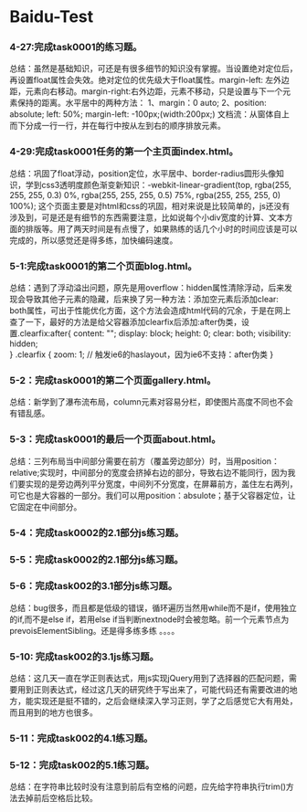 ﻿# Baidu-Test

### 4-27:完成task0001的练习题。
总结：虽然是基础知识，可还是有很多细节的知识没有掌握。当设置绝对定位后，再设置float属性会失效。绝对定位的优先级大于float属性。margin-left: 左外边距，元素向右移动。margin-right:右外边距，元素不移动，只是设置与下一个元素保持的距离。水平居中的两种方法：
1、margin：0 auto;
2、position: absolute;
     left: 50%;
     margin-left: -100px;(width:200px;)
文档流：从窗体自上而下分成一行一行，并在每行中按从左到右的顺序排放元素。

### 4-29:完成task0001任务的第一个主页面index.html。
总结：巩固了float浮动，position定位，水平居中、border-radius圆形头像知识，学到css3透明度颜色渐变新知识：-webkit-linear-gradient(top, rgba(255, 255, 255, 0.3) 0%, rgba(255, 255, 255, 0.5) 75%, rgba(255, 255, 255, 0) 100%); 这个页面主要是对html和css的巩固，相对来说是比较简单的，js还没有涉及到，可是还是有细节的东西需要注意，比如说每个小div宽度的计算、文本方面的排版等。用了两天时间是有点慢了，如果熟练的话几个小时的时间应该是可以完成的，所以感觉还是得多练，加快编码速度。


### 5-1:完成task0001的第二个页面blog.html。
总结：遇到了浮动溢出问题，原先是用overflow：hidden属性清除浮动，后来发现会导致其他子元素的隐藏，后来换了另一种方法：添加空元素后添加clear: both属性，可出于性能优化方面，这个方法会造成html代码的冗余，于是在网上查了一下，最好的方法是给父容器添加clearfix后添加:after伪类，设置.clearfix:after{
  content: ""; 
  display: block; 
  height: 0; 
  clear: both; 
  visibility: hidden;  
}
.clearfix {
zoom: 1; // 触发ie6的haslayout，因为ie6不支持：after伪类
}

### 5-2：完成task0001的第二个页面gallery.html。
总结：新学到了瀑布流布局，column元素对容易分栏，即使图片高度不同也不会有错乱感。

### 5-3：完成task0001的最后一个页面about.html。
总结：三列布局当中间部分需要在前方（覆盖旁边部分）时，当用position：relative;实现时，中间部分的宽度会挤掉右边的部分，导致右边不能同行，因为我们要实现的是旁边两列平分宽度，中间列不分宽度，在屏幕前方，盖住左右两列，可它也是大容器的一部分。我们可以用position：absulote；基于父容器定位，让它固定在中间部分。

### 5-4：完成task0002的2.1部分js练习题。
### 5-5：完成task0002的2.1部分js练习题。

### 5-6：完成task002的3.1部分js练习题。
总结：bug很多，而且都是低级的错误，循环遍历当然用while而不是if，使用独立的if,而不是else if，若用else if当判断nextnode时会被忽略。前一个元素节点为prevoisElementSibling。还是得多练多练 。。。。

### 5-10: 完成task002的3.1js练习题。
总结：这几天一直在学正则表达式，用js实现jQuery用到了选择器的匹配问题，需要用到正则表达式，经过这几天的研究终于写出来了，可能代码还有需要改进的地方，能实现还是挺不错的，之后会继续深入学习正则，学了之后感觉它大有用处，而且用到的地方也很多。

### 5-11：完成task002的4.1练习题。
### 5-12：完成task002的5.1练习题。
总结：在字符串比较时没有注意到前后有空格的问题，应先给字符串执行trim()方法去掉前后空格后比较。

